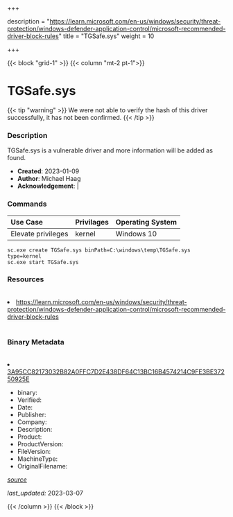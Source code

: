 +++

description = "https://learn.microsoft.com/en-us/windows/security/threat-protection/windows-defender-application-control/microsoft-recommended-driver-block-rules"
title = "TGSafe.sys"
weight = 10

+++


{{< block "grid-1" >}}
{{< column "mt-2 pt-1">}}




# TGSafe.sys 


{{< tip "warning" >}}
We were not able to verify the hash of this driver successfully, it has not been confirmed.
{{< /tip >}}




### Description


TGSafe.sys is a vulnerable driver and more information will be added as found.


- **Created**: 2023-01-09
- **Author**: Michael Haag
- **Acknowledgement**:  | [](https://twitter.com/)

### Commands

| Use Case | Privilages | Operating System | 
|:---- | ---- | ---- |
| Elevate privileges | kernel | Windows 10 |

```
sc.exe create TGSafe.sys binPath=C:\windows\temp\TGSafe.sys type=kernel
sc.exe start TGSafe.sys
```

### Resources
<br>


<li><a href=" https://learn.microsoft.com/en-us/windows/security/threat-protection/windows-defender-application-control/microsoft-recommended-driver-block-rules"> https://learn.microsoft.com/en-us/windows/security/threat-protection/windows-defender-application-control/microsoft-recommended-driver-block-rules</a></li>


<br>


### Binary Metadata
<br>



<li><a href="https://www.virustotal.com/gui/file/3A95CC82173032B82A0FFC7D2E438DF64C13BC16B4574214C9FE3BE37250925E">3A95CC82173032B82A0FFC7D2E438DF64C13BC16B4574214C9FE3BE37250925E</a></li>



- binary: 
- Verified: 
- Date: 
- Publisher: 
- Company: 
- Description: 
- Product: 
- ProductVersion: 
- FileVersion: 
- MachineType: 
- OriginalFilename: 

[*source*](https://github.com/magicsword-io/LOLDrivers/tree/main/yaml/tgsafe.sys.yml)

*last_updated:* 2023-03-07


{{< /column >}}
{{< /block >}}
